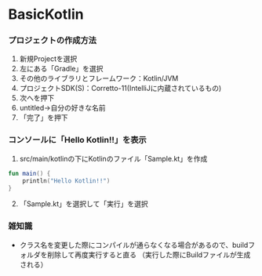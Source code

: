 # BasicKotlin

### プロジェクトの作成方法
1. 新規Projectを選択
2. 左にある「Gradle」を選択
3. その他のライブラリとフレームワーク：Kotlin/JVM
4. プロジェクトSDK(S)：Corretto-11(IntelliJに内蔵されているもの)
5. 次へを押下
6. untitled→自分の好きな名前
7. 「完了」を押下

### コンソールに「Hello Kotlin!!」を表示
1. src/main/kotlinの下にKotlinのファイル「Sample.kt」を作成
```:sample.kt
fun main() {
    println("Hello Kotlin!!")
}
```
2. 「Sample.kt」を選択して「実行」を選択



### 雑知識
- クラス名を変更した際にコンパイルが通らなくなる場合があるので、buildフォルダを削除して再度実行すると直る
（実行した際にBuildファイルが生成される）
